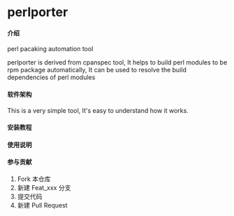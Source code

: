 # perlporter

#### 介绍
perl pacaking automation tool

perlporter is derived from cpanspec tool, It helps to build perl modules to be rpm package automatically, It can be used to resolve the build dependencies of perl modules

#### 软件架构
This is a very simple tool, It's easy to understand how it works.

#### 安装教程

#### 使用说明

#### 参与贡献

1.  Fork 本仓库
2.  新建 Feat_xxx 分支
3.  提交代码
4.  新建 Pull Request

